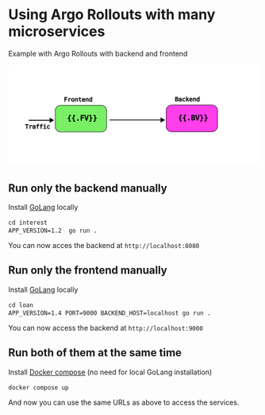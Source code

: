 # Using Argo Rollouts with many microservices

Example with Argo Rollouts with backend and frontend

![Dashboard](loan/static/diagram.svg)

## Run only the backend manually

Install [GoLang](https://go.dev/) locally

```
cd interest
APP_VERSION=1.2  go run .
```
You can now acces the backend at `http://localhost:8080`

## Run only the frontend manually

Install [GoLang](https://go.dev/) locally

```
cd loan
APP_VERSION=1.4 PORT=9000 BACKEND_HOST=localhost go run .
```

You can now access the backend at `http://localhost:9000`

## Run both of them at the same time

Install [Docker compose](https://docs.docker.com/compose/) (no need for local GoLang installation)

```
docker compose up
```

And now you can use the same URLs as above to access the services.
